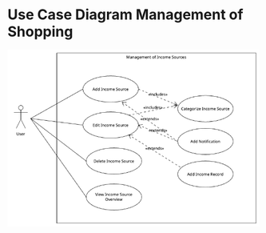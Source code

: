 # Use Case Diagram Management of Shopping

![Use Case Diagram](../../figures/use_case_diagram_management_of_income_sources.png)
